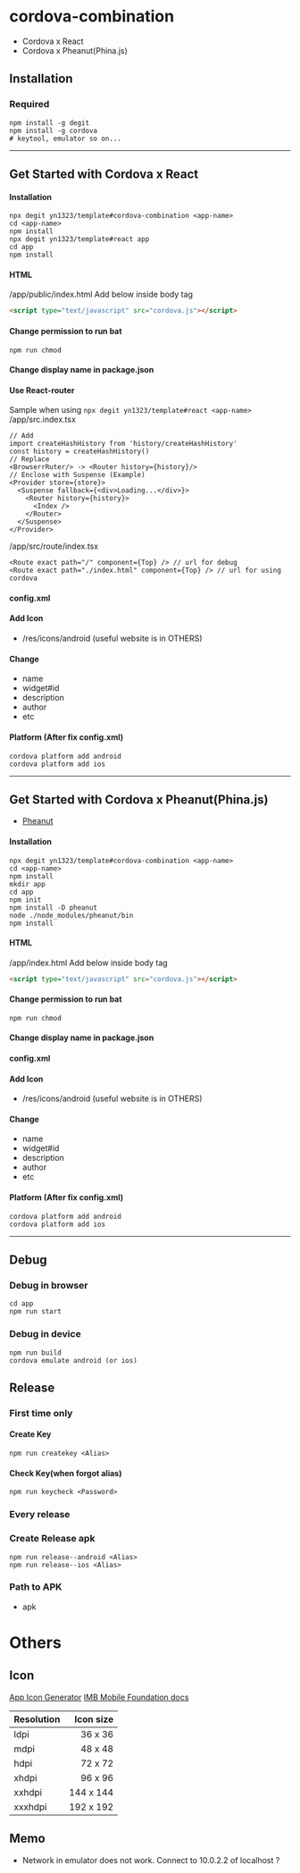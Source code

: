 # cordova-combination

- Cordova x React
- Cordova x Pheanut(Phina.js)

## Installation
### Required
```
npm install -g degit
npm install -g cordova
# keytool, emulator so on...
```

---

## Get Started with Cordova x React
#### Installation
```
npx degit yn1323/template#cordova-combination <app-name>
cd <app-name>
npm install
npx degit yn1323/template#react app
cd app
npm install
```

#### HTML  
/app/public/index.html
Add below inside body tag
```html
<script type="text/javascript" src="cordova.js"></script>
```

#### Change permission to run bat
```
npm run chmod
```

#### Change display name in package.json

#### Use React-router
Sample when using `npx degit yn1323/template#react <app-name>`  
/app/src.index.tsx
```tsx
// Add
import createHashHistory from 'history/createHashHistory'
const history = createHashHistory()
// Replace
<BrowserrRuter/> -> <Router history={history}/>
// Enclose with Suspense (Example)
<Provider store={store}>
  <Suspense fallback={<div>Loading...</div>}>
    <Router history={history}>
      <Index />
    </Router>
  </Suspense>
</Provider>
```
/app/src/route/index.tsx
```tsx
<Route exact path="/" component={Top} /> // url for debug
<Route exact path="./index.html" component={Top} /> // url for using cordova
```

#### config.xml
#### Add Icon
- /res/icons/android (useful website is in OTHERS)
#### Change
- name
- widget#id
- description
- author
- etc


#### Platform (After fix config.xml)
```
cordova platform add android
cordova platform add ios
```

---

## Get Started with Cordova x Pheanut(Phina.js)
- [Pheanut](https://github.com/yn1323/pheanut)
#### Installation
```
npx degit yn1323/template#cordova-combination <app-name>
cd <app-name>
npm install
mkdir app
cd app
npm init
npm install -D pheanut
node ./node_modules/pheanut/bin
npm install
```

#### HTML  
/app/index.html
Add below inside body tag
```html
<script type="text/javascript" src="cordova.js"></script>
```

#### Change permission to run bat
```
npm run chmod
```

#### Change display name in package.json

#### config.xml
#### Add Icon
- /res/icons/android (useful website is in OTHERS)
#### Change
- name
- widget#id
- description
- author
- etc

#### Platform (After fix config.xml)
```
cordova platform add android
cordova platform add ios
```

---
## Debug
### Debug in browser
```
cd app
npm run start
```

### Debug in device
```
npm run build
cordova emulate android (or ios)
```

## Release

### First time only
#### Create Key
```
npm run createkey <Alias>
```

#### Check Key(when forgot alias)
```
npm run keycheck <Password>
```

### Every release

### Create Release apk
```
npm run release--android <Alias>
npm run release--ios <Alias>
```

### Path to APK
- apk

# Others
## Icon

[App Icon Generator](https://appicon.co/)
[IMB Mobile Foundation docs](https://mobilefirstplatform.ibmcloud.com/tutorials/ja/foundation/8.0/application-development/cordova-apps/adding-images-and-icons/)

| Resolution  | Icon size |
|:------- | --------------:|
| ldpi    |        36 x 36 |
| mdpi    |        48 x 48 |
| hdpi    |        72 x 72 |
| xhdpi   |        96 x 96 |
| xxhdpi  |      144 x 144 |
| xxxhdpi |      192 x 192 |

## Memo
- Network in emulator does not work. Connect to 10.0.2.2 of localhost ?
